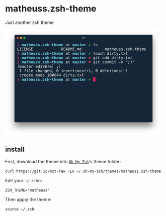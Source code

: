 # matheuss.zsh-theme
Just another zsh theme

<img src="https://raw.githubusercontent.com/matheuss/matheuss.zsh-theme/master/screenshot.png?v=1" width="629">

## install

First, download the theme into [`Oh My Zsh`](https://github.com/robbyrussell/oh-my-zsh)'s theme folder:

```
curl https://git.io/mzt-raw -Lo ~/.oh-my-zsh/themes/matheuss.zsh-theme
```

Edit your `~/.zshrc`:

```
ZSH_THEME="matheuss"
```

Then apply the theme:

```
source ~/.zsh
```
